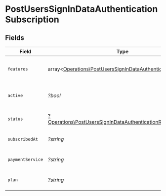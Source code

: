 # PostUsersSignInDataAuthenticationSubscription


## Fields

| Field                                                                                                                                     | Type                                                                                                                                      | Required                                                                                                                                  | Description                                                                                                                               | Example                                                                                                                                   |
| ----------------------------------------------------------------------------------------------------------------------------------------- | ----------------------------------------------------------------------------------------------------------------------------------------- | ----------------------------------------------------------------------------------------------------------------------------------------- | ----------------------------------------------------------------------------------------------------------------------------------------- | ----------------------------------------------------------------------------------------------------------------------------------------- |
| `features`                                                                                                                                | array<[Operations\PostUsersSignInDataAuthenticationFeatures](../../Models/Operations/PostUsersSignInDataAuthenticationFeatures.md)>       | :heavy_minus_sign:                                                                                                                        | List of features allowed on your Plex Pass subscription                                                                                   |                                                                                                                                           |
| `active`                                                                                                                                  | *?bool*                                                                                                                                   | :heavy_minus_sign:                                                                                                                        | If the account's Plex Pass subscription is active                                                                                         | true                                                                                                                                      |
| `status`                                                                                                                                  | [?Operations\PostUsersSignInDataAuthenticationResponseStatus](../../Models/Operations/PostUsersSignInDataAuthenticationResponseStatus.md) | :heavy_minus_sign:                                                                                                                        | String representation of subscriptionActive                                                                                               | Inactive                                                                                                                                  |
| `subscribedAt`                                                                                                                            | *?string*                                                                                                                                 | :heavy_minus_sign:                                                                                                                        | Date the account subscribed to Plex Pass                                                                                                  | 2021-04-12T18:21:12Z                                                                                                                      |
| `paymentService`                                                                                                                          | *?string*                                                                                                                                 | :heavy_minus_sign:                                                                                                                        | Payment service used for your Plex Pass subscription                                                                                      |                                                                                                                                           |
| `plan`                                                                                                                                    | *?string*                                                                                                                                 | :heavy_minus_sign:                                                                                                                        | Name of Plex Pass subscription plan                                                                                                       |                                                                                                                                           |